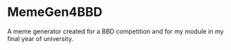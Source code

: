 # MemeGen4BBD
A meme generator created for a BBD competition and for my module in my final year of university. 
